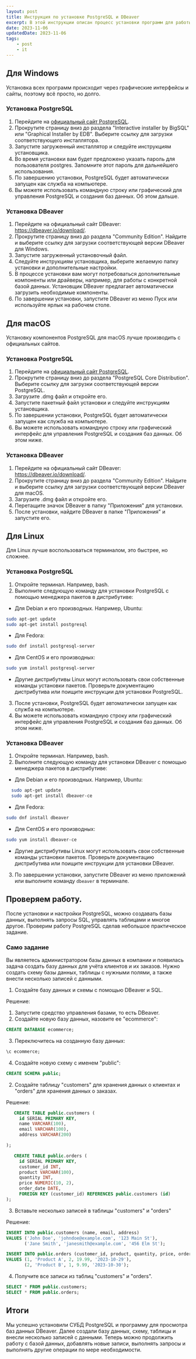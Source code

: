 ```yaml
---
layout: post
title: Инструкция по установке PostgreSQL и DBeaver
excerpt: В этой инструкции описан процесс установки программ для работы с PostgreSQL. Также, есть небольшая задачка.
date: 2023-11-06
updatedDate: 2023-11-06
tags:
    - post
    - it
---
```


## Для Windows

Установка всех программ происходит через графические интерфейсы и сайты, поэтому всё просто, но долго.

### Установка PostgreSQL

1. Перейдите на [официальный сайт PostgreSQL](https://www.postgresql.org/download/windows/).
2. Прокрутите страницу вниз до раздела "Interactive installer by BigSQL" или "Graphical Installer by EDB". Выберите ссылку для загрузки соответствующего инсталлятора.
3. Запустите загруженный инсталлятор и следуйте инструкциям установщика.
4. Во время установки вам будет предложено указать пароль для пользователя postgres. Запомните этот пароль для дальнейшего использования.
5. По завершению установки, PostgreSQL будет автоматически запущен как служба на компьютере.
6. Вы можете использовать командную строку или графический для управления PostgreSQL и создания баз данных. Об этом дальше.

### Установка DBeaver

1. Перейдите на официальный сайт DBeaver: https://dbeaver.io/download/.
2. Прокрутите страницу вниз до раздела "Community Edition". Найдите и выберите ссылку для загрузки соответствующей версии DBeaver для Windows.
3. Запустите загруженный установочный файл.
4. Следуйте инструкциям установщика, выберите желаемую папку установки и дополнительные настройки.
5. В процессе установки вам могут потребоваться дополнительные компоненты или драйверы, например, для работы с конкретной базой данных. Установщик DBeaver предлагает автоматически загрузить необходимые компоненты.
6. По завершении установки, запустите DBeaver из меню Пуск или используйте ярлык на рабочем столе.

## Для macOS

Установку компонентов PostgreSQL для macOS лучше производить с официальных сайтов.

### Установка PostgreSQL

1. Перейдите на [официальный сайт PostgreSQL](https://www.postgresql.org/download/macosx/).
2. Прокрутите страницу вниз до раздела "PostgreSQL Core Distribution". Выберите ссылку для загрузки соответствующей версии PostgreSQL.
3. Загрузите .dmg файл и откройте его.
4. Запустите пакетный файл установки и следуйте инструкциям установщика.
5. По завершении установки, PostgreSQL будет автоматически запущен как служба на компьютере.
6. Вы можете использовать командную строку или графический интерфейс для управления PostgreSQL и создания баз данных. Об этом ниже.

### Установка DBeaver

1. Перейдите на официальный сайт DBeaver: https://dbeaver.io/download/.
2. Прокрутите страницу вниз до раздела "Community Edition". Найдите и выберите ссылку для загрузки соответствующей версии DBeaver для macOS.
3. Загрузите .dmg файл и откройте его.
4. Перетащите значок DBeaver в папку "Приложения" для установки.
5. После установки, найдите DBeaver в папке "Приложения" и запустите его.

## Для Linux

Для Linux лучше воспользоваться терминалом, это быстрее, но сложнее.

### Установка PostgreSQL

1. Откройте терминал. Например, bash.
2. Выполните следующую команду для установки PostgreSQL с помощью менеджера пакетов в дистрибутиве:

-   Для Debian и его производных. Например, Ubuntu:

```bash
sudo apt-get update
sudo apt-get install postgresql
```

-   Для Fedora:

```bash
sudo dnf install postgresql-server
```

-   Для CentOS и его производных:

```bash
sudo yum install postgresql-server
```

-   Другие дистрибутивы Linux могут использовать свои собственные команды установки пакетов. Проверьте документацию дистрибутива или поищите инструкции для установки PostgreSQL.

3. После установки, PostgreSQL будет автоматически запущен как служба на компьютере.
4. Вы можете использовать командную строку или графический интерфейс для управления PostgreSQL и создания баз данных. Об этом ниже.

### Установка DBeaver

1. Откройте терминал. Например, bash.
2. Выполните следующую команду для установки DBeaver с помощью менеджера пакетов в дистрибутиве:

-   Для Debian и его производных. Например, Ubuntu:

```bash
  sudo apt-get update
  sudo apt-get install dbeaver-ce
```

-   Для Fedora:

```bash
sudo dnf install dbeaver
```

-   Для CentOS и его производных:

```bash
sudo yum install dbeaver-ce
```

-   Другие дистрибутивы Linux могут использовать свои собственные команды установки пакетов. Проверьте документацию дистрибутива или поищите инструкции для установки DBeaver.

3. По завершении установки, запустите DBeaver из меню приложений или выполните команду `dbeaver` в терминале.

## Проверяем работу.

После установки и настройки PostgreSQL, можно создавать базы данных, выполнять запросы SQL, управлять таблицами и многое другое. Проверим работу PostgreSQL сделав небольшое практическое задание.

### Само задание

Вы являетесь администратором базы данных в компании и появилась задача создать базу данных для учёта клиентов и их заказов. Нужно создать схему базы данных, таблицы с нужными полями, а также внести несколько записей с данными.

1. Создайте базу данных и схемы с помощью DBeaver и SQL.

Решение:

1. Запустите средство управления базами, то есть DBeaver.
2. Создайте новую базу данных, назовите ее "ecommerce":

```sql
CREATE DATABASE ecommerce;
```

3. Переключитесь на созданную базу данных:

```sql
\c ecommerce;
```

4. Создайте новую схему с именем "public":

```sql
CREATE SCHEMA public;
```

2. Создайте таблицу "customers" для хранения данных о клиентах и "orders" для хранения данных о заказах.

Решение:

```sql
   CREATE TABLE public.customers (
     id SERIAL PRIMARY KEY,
     name VARCHAR(100),
     email VARCHAR(100),
     address VARCHAR(200)

);

   CREATE TABLE public.orders (
     id SERIAL PRIMARY KEY,
     customer_id INT,
     product VARCHAR(100),
     quantity INT,
     price NUMERIC(10, 2),
     order_date DATE,
     FOREIGN KEY (customer_id) REFERENCES public.customers (id)
);
```

3. Вставьте несколько записей в таблицы "customers" и "orders"

Решение:

```sql
INSERT INTO public.customers (name, email, address)
VALUES ('John Doe', 'johndoe@example.com', '123 Main St'),
       ('Jane Smith', 'janesmith@example.com', '456 Elm St');

INSERT INTO public.orders (customer_id, product, quantity, price, order_date)
VALUES (1, 'Product A', 2, 19.99, '2023-10-29'),
       (2, 'Product B', 1, 9.99, '2023-10-30');
```

4.  Получите все записи из таблиц "customers" и "orders".

```sql
SELECT * FROM public.customers;
SELECT * FROM public.orders;
```

## Итоги

Мы успешно установили СУБД PostgreSQL и программу для просмотра баз данных DBeaver. Далее создали базу данных, схему, таблицы и внесли несколько записей с данными. Теперь можно продолжить работу с базой данных, добавлять новые записи, выполнять запросы и выполнять другие операции по мере необходимости.
